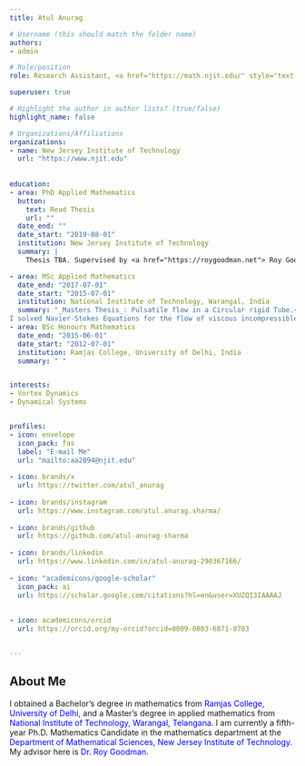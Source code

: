 ```yaml
---
title: Atul Anurag

# Username (this should match the folder name)
authors:
- admin

# Role/position
role: Research Assistant, <a href="https://math.njit.edu/" style="text-decoration: none; color: blue;">Department of Mathematical Sciences</a>

superuser: true

# Highlight the author in author lists? (true/false)
highlight_name: false

# Organizations/Affiliations
organizations:
- name: New Jersey Institute of Technology
  url: "https://www.njit.edu"
  
  
education:
- area: PhD Applied Mathematics
  button:
    text: Read Thesis
    url: ""
  date_end: ""
  date_start: "2019-08-01"
  institution: New Jersey Institute of Technology
  summary: |
    Thesis TBA. Supervised by <a href="https://roygoodman.net"> Roy Goodman</a>

- area: MSc Applied Mathematics
  date_end: "2017-07-01"
  date_start: "2015-07-01"
  institution: National Institute of Technology, Warangal, India
  summary: "_Masters Thesis_: Pulsatile flow in a Circular rigid Tube.<br />
I solved Navier-Stokes Equations for the flow of viscous incompressible fluids. I also wrote a C++ program for the graphical analysis of the topic."
- area: BSc Honours Mathematics
  date_end: "2015-06-01"
  date_start: "2012-07-01"
  institution: Ramjas College, University of Delhi, India
  summary: " "


interests:
- Vortex Dynamics
- Dynamical Systems


profiles:
- icon: envelope
  icon_pack: fas
  label: "E-mail Me"
  url: "mailto:aa2894@njit.edu"
  
- icon: brands/x
  url: https://twitter.com/atul_anurag
  
- icon: brands/instagram
  url: https://www.instagram.com/atul.anurag.sharma/
  
- icon: brands/github
  url: https://github.com/atul-anurag-sharma
  
- icon: brands/linkedin
  url: https://www.linkedin.com/in/atul-anurag-290367166/
  
- icon: "academicons/google-scholar"
  icon_pack: ai
  url: https://scholar.google.com/citations?hl=en&user=XUZQI3IAAAAJ
  
  
- icon: academicons/orcid
  url: https://orcid.org/my-orcid?orcid=0009-0003-6871-0703


---
```


## About Me
I obtained a Bachelor’s degree in mathematics from <a href="https://ramjas.du.ac.in/college/web/index.php?r=department/department-of-mathematics" style="text-decoration: none; color: blue;">Ramjas College, University of Delhi</a>, and a Master’s degree in applied mathematics from <a href="https://www.nitw.ac.in/math" style="text-decoration: none; color: blue;">National Institute of Technology, Warangal, Telangana</a>. I am currently a fifth-year Ph.D. Mathematics Candidate in the mathematics department at the <a href="https://math.njit.edu" style="text-decoration: none; color: blue;">Department of Mathematical Sciences, New Jersey Institute of Technology</a>. My advisor here is <a href="https://roygoodman.net" style="text-decoration: none; color: blue;">Dr. Roy Goodman</a>.



